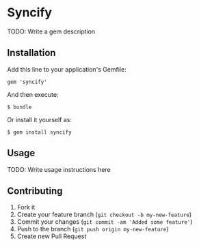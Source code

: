 # Syncify

TODO: Write a gem description

## Installation

Add this line to your application's Gemfile:

    gem 'syncify'

And then execute:

    $ bundle

Or install it yourself as:

    $ gem install syncify

## Usage

TODO: Write usage instructions here

## Contributing

1. Fork it
2. Create your feature branch (`git checkout -b my-new-feature`)
3. Commit your changes (`git commit -am 'Added some feature'`)
4. Push to the branch (`git push origin my-new-feature`)
5. Create new Pull Request
